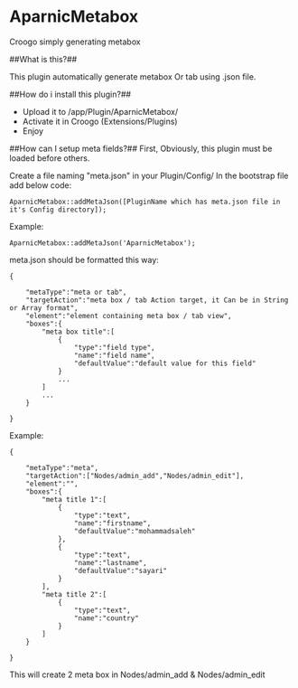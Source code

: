 AparnicMetabox
==============

Croogo simply generating metabox

##What is this?##

This plugin automatically generate metabox Or tab using .json file.

##How do i install this plugin?##

- Upload it to /app/Plugin/AparnicMetabox/
- Activate it in Croogo (Extensions/Plugins)
- Enjoy

##How can I setup meta fields?##
First, Obviously, this plugin must be loaded before others.

Create a file naming "meta.json" in your Plugin/Config/
In the bootstrap file add below code:
````
AparnicMetabox::addMetaJson([PluginName which has meta.json file in it's Config directory]);
````
Example:
````
AparnicMetabox::addMetaJson('AparnicMetabox');
````


meta.json should be formatted this way:

````
{
    
    "metaType":"meta or tab",
    "targetAction":"meta box / tab Action target, it Can be in String or Array format",
    "element":"element containing meta box / tab view",
    "boxes":{
        "meta box title":[
            {
                "type":"field type",
                "name":"field name",
                "defaultValue":"default value for this field"
            }
            ...
        ]
        ...
    }
    
}
````

Example:
````
{
    
    "metaType":"meta",
    "targetAction":["Nodes/admin_add","Nodes/admin_edit"],
    "element":"",
    "boxes":{
        "meta title 1":[
            {
                "type":"text",
                "name":"firstname",
                "defaultValue":"mohammadsaleh"
            },
            {
                "type":"text",
                "name":"lastname",
                "defaultValue":"sayari"
            }
        ],
        "meta title 2":[
            {
                "type":"text",
                "name":"country"
            }
        ]
    }
    
}
````

This will create 2 meta box in Nodes/admin_add & Nodes/admin_edit